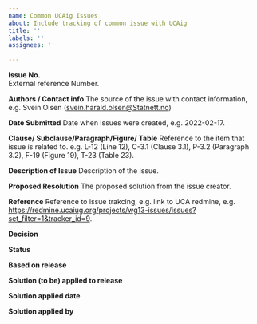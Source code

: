 ```yaml
---
name: Common UCAig Issues
about: Include tracking of common issue with UCAig
title: ''
labels: ''
assignees: ''

---
```


**Issue No.**	
External reference Number.
 
**Authors / Contact info**
The source of the issue with contact information, e.g. Svein Olsen (svein.harald.olsen@Statnett.no)

**Date Submitted**
Date when issues were created, e.g. 2022-02-17.

**Clause/ Subclause/Paragraph/Figure/ Table**
Reference to the item that issue is related to. e.g. L-12 (Line 12), C-3.1 (Clause 3.1), P-3.2 (Paragraph 3.2), F-19 (Figure 19), T-23 (Table 23).

**Description of Issue**
Description of the issue.

**Proposed Resolution**
The proposed solution from the issue creator.

**Reference**
Reference to issue trakcing, e.g. link to UCA redmine, e.g. https://redmine.ucaiug.org/projects/wg13-issues/issues?set_filter=1&tracker_id=9.

**Decision**
 
**Status**	

**Based on release**

**Solution (to be) applied to release**

**Solution applied date**

**Solution applied by**
